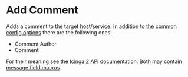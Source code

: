 # Add Comment

Adds a comment to the target host/service. In addition to the
[common config options](02-common-config-options.md) there are the following
ones:

* Comment Author
* Comment

For their meaning see the [Icinga 2 API documentation](https://www.icinga.com/docs/icinga2/latest/doc/12-icinga2-api/#add-comment).
Both may contain [message field macros](03-field-macros.md).
